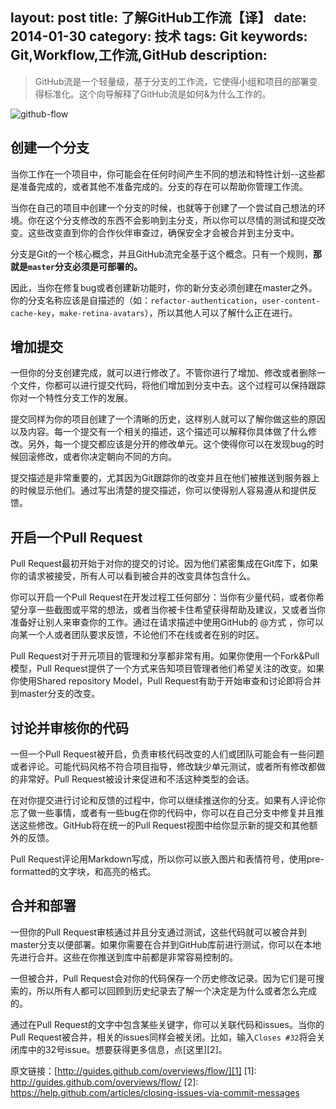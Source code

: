 layout: post
title: 了解GitHub工作流【译】
date: 2014-01-30
category: 技术
tags: Git
keywords: Git,Workflow,工作流,GitHub 
description: 
---

> GitHub流是一个轻量级，基于分支的工作流，它使得小组和项目的部署变得标准化。这个向导解释了GitHub流是如何&为什么工作的。

![github-flow](http://yansu-uploads.stor.sinaapp.com/imgs/github-flow.png)

<!-- more -->

## 创建一个分支
当你工作在一个项目中，你可能会在任何时间产生不同的想法和特性计划--这些都是准备完成的，或者其他不准备完成的。分支的存在可以帮助你管理工作流。

当你在自己的项目中创建一个分支的时候，也就等于创建了一个尝试自己想法的环境。你在这个分支修改的东西不会影响到主分支，所以你可以尽情的测试和提交改变。这些改变直到你的合作伙伴审查过，确保安全才会被合并到主分支中。

分支是Git的一个核心概念，并且GitHub流完全基于这个概念。只有一个规则，**那就是`master`分支必须是可部署的。**

因此，当你在修复bug或者创建新功能时，你的新分支必须创建在master之外。你的分支名称应该是自描述的（如：`refactor-authentication`，`user-content-cache-key`，`make-retina-avatars`），所以其他人可以了解什么正在进行。

## 增加提交
一但你的分支创建完成，就可以进行修改了。不管你进行了增加、修改或者删除一个文件，你都可以进行提交代码，将他们增加到分支中去。这个过程可以保持跟踪你对一个特性分支工作的发展。

提交同样为你的项目创建了一个清晰的历史，这样别人就可以了解你做这些的原因以及内容。每一个提交有一个相关的描述，这个描述可以解释你具体做了什么修改。另外，每一个提交都应该是分开的修改单元。这个使得你可以在发现bug的时候回滚修改，或者你决定朝向不同的方向。

提交描述是非常重要的，尤其因为Git跟踪你的改变并且在他们被推送到服务器上的时候显示他们。通过写出清楚的提交描述，你可以使得别人容易遵从和提供反馈。

## 开启一个Pull Request
Pull Request最初开始于对你的提交的讨论。因为他们紧密集成在Git库下，如果你的请求被接受，所有人可以看到被合并的改变具体包含什么。

你可以开启一个Pull Request在开发过程工任何部分：当你有少量代码，或者你希望分享一些截图或平常的想法，或者当你被卡住希望获得帮助及建议，又或者当你准备好让别人来审查你的工作。通过在请求描述中使用GitHub的 @方式 ，你可以向某一个人或者团队要求反馈，不论他们不在线或者在别的时区。

Pull Request对于开元项目的管理和分享都非常有用。如果你使用一个Fork&Pull模型，Pull Request提供了一个方式来告知项目管理者他们希望关注的改变。如果你使用Shared repository Model，Pull Request有助于开始审查和讨论即将合并到master分支的改变。

## 讨论并审核你的代码
一但一个Pull Request被开启，负责审核代码改变的人们或团队可能会有一些问题或者评论。可能代码风格不符合项目指导，修改缺少单元测试，或者所有修改都做的非常好。Pull Request被设计来促进和不活这种类型的会话。

在对你提交进行讨论和反馈的过程中，你可以继续推送你的分支。如果有人评论你忘了做一些事情，或者有一些bug在你的代码中，你可以在自己分支中修复并且推送这些修改。GitHub将在统一的Pull Request视图中给你显示新的提交和其他额外的反馈。

Pull Request评论用Markdown写成，所以你可以嵌入图片和表情符号，使用pre-formatted的文字块，和高亮的格式。

## 合并和部署
一但你的Pull Request审核通过并且分支通过测试，这些代码就可以被合并到master分支以便部署。如果你需要在合并到GitHub库前进行测试，你可以在本地先进行合并。这些在你推送到库中前都是非常容易控制的。

一但被合并，Pull Request会对你的代码保存一个历史修改记录。因为它们是可搜索的，所以所有人都可以回顾到历史纪录去了解一个决定是为什么或者怎么完成的。

通过在Pull Request的文字中包含某些关键字，你可以关联代码和issues。当你的Pull Request被合并，相关的issues同样会被关闭。比如，输入`Closes #32`将会关闭库中的32号issue。想要获得更多信息，点[这里][2]。


原文链接：[http://guides.github.com/overviews/flow/][1]
[1]: http://guides.github.com/overviews/flow/
[2]: https://help.github.com/articles/closing-issues-via-commit-messages

